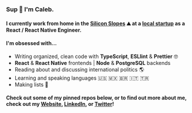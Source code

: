 ### Sup 🤙 I'm Caleb.

#### I currently work from home in the [Silicon Slopes](https://en.wikipedia.org/wiki/Silicon_Slopes) ⛰️ at a [local startup](https://zoowho.com/) as a React / React Native Engineer.

#### I'm obsessed with...
- Writing organized, clean code with **TypeScript**, **ESLlint** & **Prettier** 🤓
- **React** & **React Native** frontends | **Node** & **PostgreSQL** backends
- Reading about and discussing international politics 🌎
- Learning and speaking languages 🇺🇸 🇲🇽 🇧🇷 🇮🇹 🇹🇷
- Making lists 📝

#### Check out some of my pinned repos below, or to find out more about me, check out my [Website](https://www.caleblovell.dev/), [LinkedIn](https://www.linkedin.com/in/caleblovell/), or [Twitter](https://twitter.com/Caleb__Lovell)!
